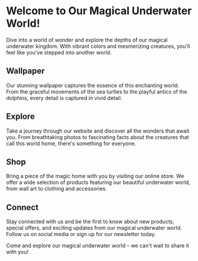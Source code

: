 <!--
Write me markdown content of website with wallpaper:

"A magical underwater world"

The header of the page should not be copy of the text but rather a real content of the website which is using this wallpaper.
-->

<!--font:Montserrat-->

# Welcome to Our Magical Underwater World!

Dive into a world of wonder and explore the depths of our magical underwater kingdom. With vibrant colors and mesmerizing creatures, you'll feel like you've stepped into another world.

## Wallpaper

Our stunning wallpaper captures the essence of this enchanting world. From the graceful movements of the sea turtles to the playful antics of the dolphins, every detail is captured in vivid detail.

## Explore

Take a journey through our website and discover all the wonders that await you. From breathtaking photos to fascinating facts about the creatures that call this world home, there's something for everyone.

## Shop

Bring a piece of the magic home with you by visiting our online store. We offer a wide selection of products featuring our beautiful underwater world, from wall art to clothing and accessories.

## Connect

Stay connected with us and be the first to know about new products, special offers, and exciting updates from our magical underwater world. Follow us on social media or sign up for our newsletter today.

Come and explore our magical underwater world – we can't wait to share it with you!

